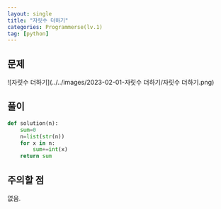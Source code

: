 ```yaml
---
layout: single
title: "자릿수 더하기"
categories: Programmerse(lv.1)
tag: [python]
---
```


## 문제

 ![자릿수 더하기](../../images/2023-02-01-자릿수 더하기/자릿수 더하기.png)

## 풀이

```python
def solution(n):
    sum=0
    n=list(str(n))
    for x in n:
        sum+=int(x)
    return sum
```



## 주의할 점

없음.

